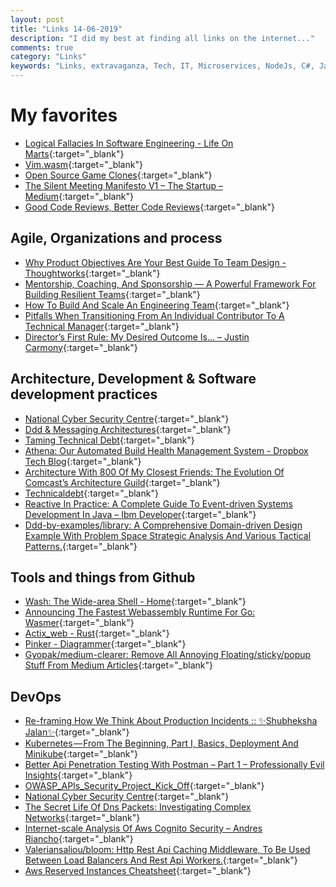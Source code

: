 ```yaml
---
layout: post
title: "Links 14-06-2019"
description: "I did my best at finding all links on the internet..."
comments: true
category: "Links"
keywords: "Links, extravaganza, Tech, IT, Microservices, NodeJs, C#, Javascript, Solution architecture"
---
```

<!-- markdownlint-disable MD033 MD020-->
# My favorites<a name="favorites"></a>

- [Logical Fallacies In Software Engineering - Life On Marts](https://artur-martsinkovskyi.github.io//2018/logical-fallacies-in-programming/){:target="_blank"}
- [Vim.wasm](https://rhysd.github.io/vim.wasm/){:target="_blank"}
- [Open Source Game Clones](https://osgameclones.com/){:target="_blank"}
- [The Silent Meeting Manifesto V1 – The Startup – Medium](https://medium.com/swlh/the-silent-meeting-manifesto-v1-189e9e3487eb){:target="_blank"}
- [Good Code Reviews, Better Code Reviews](https://blog.pragmaticengineer.com/good-code-reviews-better-code-reviews/){:target="_blank"}

## Agile, Organizations and process<a name="agile"></a>

- [Why Product Objectives Are Your Best Guide To Team Design - Thoughtworks](https://www.thoughtworks.com/insights/blog/why-product-objectives-are-your-best-guide-team-design){:target="_blank"}
- [Mentorship, Coaching, And Sponsorship — A Powerful Framework For Building Resilient Teams](https://blog.gitprime.com/framework-for-building-resilient-teams/){:target="_blank"}
- [How To Build And Scale An Engineering Team](https://www.hotjar.com/blog/build-and-scale-engineering-teams){:target="_blank"}
- [Pitfalls When Transitioning From An Individual Contributor To A Technical Manager](https://medium.com/better-programming/pitfalls-when-transitioning-from-an-individual-contributor-to-a-technical-manager-5c160ca803d9){:target="_blank"}
- [Director’s First Rule: My Desired Outcome Is… – Justin Carmony](https://blog.justincarmony.com/2019/06/10/directors-first-rule-my-desired-outcome-is/){:target="_blank"}

## Architecture, Development & Software development practices <a name="development"></a>

- [National Cyber Security Centre](https://www.ncsc.gov.uk/blog-post/secure-systems-design--new-guidance-now-available){:target="_blank"} 
- [Ddd & Messaging Architectures](http://verraes.net/2019/05/ddd-msg-arch/){:target="_blank"}
- [Taming Technical Debt](https://blog.carbonfive.com/2019/05/22/taming-technical-debt/){:target="_blank"}
- [Athena: Our Automated Build Health Management System - Dropbox Tech Blog](https://blogs.dropbox.com/tech/2019/05/athena-our-automated-build-health-management-system/){:target="_blank"}
- [Architecture With 800 Of My Closest Friends: The Evolution Of Comcast’s Architecture Guild](https://www.infoq.com/articles/architecture-guild-800-friends/){:target="_blank"}
- [Technicaldebt](https://martinfowler.com/bliki/TechnicalDebt.html){:target="_blank"}
- [Reactive In Practice: A Complete Guide To Event-driven Systems Development In Java – Ibm Developer](https://developer.ibm.com/series/reactive-in-practice/?__s=rz6syqwso5amykgnmqva){:target="_blank"}
- [Ddd-by-examples/library: A Comprehensive Domain-driven Design Example With Problem Space Strategic Analysis And Various Tactical Patterns.](https://github.com/ddd-by-examples/library){:target="_blank"}

## Tools and things from Github <a name="tools"></a>

- [Wash: The Wide-area Shell - Home](https://puppetlabs.github.io/wash/){:target="_blank"}
- [Announcing The Fastest Webassembly Runtime For Go: Wasmer](https://medium.com/wasmer/announcing-the-fastest-webassembly-runtime-for-go-wasmer-19832d77c050){:target="_blank"}
- [Actix_web - Rust](https://docs.rs/actix-web/1.0.0/actix_web/){:target="_blank"}
- [Pinker - Diagrammer](http://withouthaste.com/pinker/index.html){:target="_blank"}
- [Gyopak/medium-clearer: Remove All Annoying Floating/sticky/popup Stuff From Medium Articles](https://github.com/gyopak/medium-clearer){:target="_blank"}

## DevOps<a name="devops"></a>

- [Re-framing How We Think About Production Incidents :: ✨Shubheksha Jalan✨](https://shubheksha.com/posts/2019/04/re-framing-how-we-think-about-production-incidents/){:target="_blank"}
- [Kubernetes — From The Beginning, Part I, Basics, Deployment And Minikube](https://itnext.io/kubernetes-from-the-beginning-part-i-basics-deployment-and-minikube-c38ad1f47027){:target="_blank"}
- [Better Api Penetration Testing With Postman – Part 1 – Professionally Evil Insights](https://blog.secureideas.com/2019/03/better-api-penetration-testing-with-postman-part-1.html?_hsenc=p2ANqtz-_f7y3WhDDtFY7HvHZNx5euXnWR_Z-mxEN5ud1Axa53qD1eE6gWVIqWu6gMx5mLlsZIrPhvRIJ6e4qZj3yT40YTQfxlCA&_hsmi=73408548){:target="_blank"}
- [OWASP_APIs_Security_Project_Kick_Off](https://www.owasp.org/images/e/ea/OWASP_APIs_Security_Project_Kick_Off.pdf){:target="_blank"}
- [National Cyber Security Centre](https://www.ncsc.gov.uk/blog-post/secure-systems-design--new-guidance-now-available){:target="_blank"}
- [The Secret Life Of Dns Packets: Investigating Complex Networks](https://stripe.com/blog/secret-life-of-dns){:target="_blank"}
- [Internet-scale Analysis Of Aws Cognito Security – Andres Riancho](https://andresriancho.com/internet-scale-analysis-of-aws-cognito-security/){:target="_blank"}
- [Valeriansaliou/bloom: Http Rest Api Caching Middleware, To Be Used Between Load Balancers And Rest Api Workers.](https://github.com/valeriansaliou/bloom){:target="_blank"}
- [Aws Reserved Instances Cheatsheet](https://blog.rowanudell.com/aws-reserved-instances-cheatsheet/){:target="_blank"}